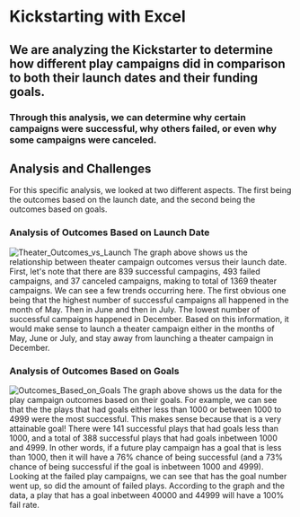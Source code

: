 # Kickstarting with Excel

## We are analyzing the Kickstarter to determine how different play campaigns did in comparison to both their launch dates and their funding goals. 

### Through this analysis, we can determine why certain campaigns were successful, why others failed, or even why some campaigns were canceled.

## Analysis and Challenges
For this specific analysis, we looked at two different aspects. The first being the outcomes based on the launch date, and the second being the outcomes based on goals.

### Analysis of Outcomes Based on Launch Date
![Theater_Outcomes_vs_Launch](https://user-images.githubusercontent.com/90796112/135516981-6a0c7629-9291-42f7-94eb-56a5eadf6b6e.png)
The graph above shows us the relationship between theater campaign outcomes versus their launch date. First, let's note that there are 839 successful campagins, 493 failed campaigns, and 37 canceled campaigns, making to total of 1369 theater campaigns. We can see a few trends occurring here. The first obvious one being that the highest number of successful campaigns all happened in the month of May. Then in June and then in July. The lowest number of successful campaigns happened in December. Based on this information, it would make sense to launch a theater campaign either in the months of May, June or July, and stay away from launching a theater campaign in December.

### Analysis of Outcomes Based on Goals
![Outcomes_Based_on_Goals](https://user-images.githubusercontent.com/90796112/135520241-2de072d8-9ac8-4a4a-b5fe-99d13b8aecc5.png)
The graph above shows us the data for the play campaign outcomes based on their goals. For example, we can see that the the plays that had goals either less than 1000 or between 1000 to 4999 were the most successful. This makes sense because that is a very attainable goal! There were 141 successful plays that had goals less than 1000, and a total of 388 successful plays that had goals inbetween 1000 and 4999. In other words, if a future play campaign has a goal that is less than 1000, then it will have a 76% chance of being successful (and a 73% chance of being successful if the goal is inbetween 1000 and 4999).
Looking at the failed play campaigns, we can see that has the goal number went up, so did the amount of failed plays. According to the graph and the data, a play that has a goal inbetween 40000 and 44999 will have a 100% fail rate.
